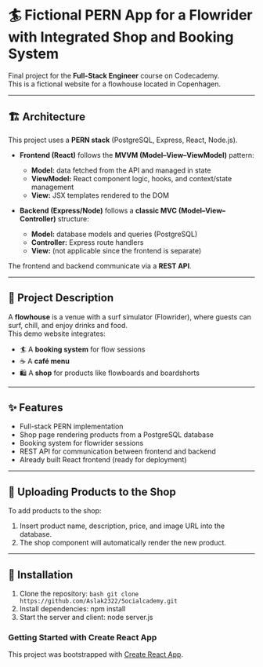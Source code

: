 # 🏄 Fictional PERN App for a Flowrider with Integrated Shop and Booking System

Final project for the **Full-Stack Engineer** course on Codecademy.  
This is a fictional website for a flowhouse located in Copenhagen.

---

## 🏗️ Architecture

This project uses a **PERN stack** (PostgreSQL, Express, React, Node.js).

- **Frontend (React)** follows the **MVVM (Model–View–ViewModel)** pattern:
  - **Model:** data fetched from the API and managed in state
  - **ViewModel:** React component logic, hooks, and context/state management
  - **View:** JSX templates rendered to the DOM

- **Backend (Express/Node)** follows a **classic MVC (Model–View–Controller)** structure:
  - **Model:** database models and queries (PostgreSQL)
  - **Controller:** Express route handlers
  - **View:** (not applicable since the frontend is separate)

The frontend and backend communicate via a **REST API**.

---

## 🌊 Project Description

A **flowhouse** is a venue with a surf simulator (Flowrider), where guests can surf, chill, and enjoy drinks and food.  
This demo website integrates:
- 🏄 A **booking system** for flow sessions  
- ☕ A **café menu**  
- 🛍️ A **shop** for products like flowboards and boardshorts

---

## ✨ Features

- Full-stack PERN implementation
- Shop page rendering products from a PostgreSQL database
- Booking system for flowrider sessions
- REST API for communication between frontend and backend
- Already built React frontend (ready for deployment)

---

## 🛒 Uploading Products to the Shop

To add products to the shop:
1. Insert product name, description, price, and image URL into the database.
2. The shop component will automatically render the new product.

---

## 🧰 Installation

1. Clone the repository:
        ```bash
        git clone https://github.com/Aslak2322/Socialcademy.git```
2. Install dependencies:
        npm install
3. Start the server and client:
        node server.js


### Getting Started with Create React App

This project was bootstrapped with [Create React App](https://github.com/facebook/create-react-app).

